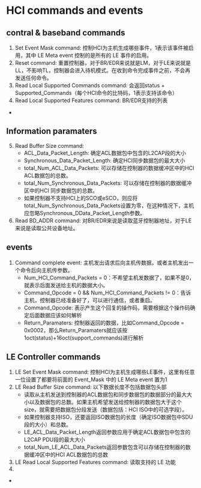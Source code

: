 


# HCI commands and events
## contral  & baseband commands
1. Set Event Mask command: 控制HCI为主机生成哪些事件，1表示该事件被启用，其中 LE Meta event 控制的是所有的 LE 事件的启用。
2. Reset command: 重置控制器，对于BR/EDR来说就是LM，对于LE来说就是LL，不影响TL，控制器会进入待机模式。在收到命令完成事件之前，不会再发送任何命令。
3. Read Local Supported Commands command: 会返回status + Supported_Commands（每个HCI命令的比特码，1表示支持该命令）
4. Read Local Supported Features command: BR/EDR支持的列表
- 

## Information paramaters
5. Read Buffer Size command:
	- ACL_Data_Packet_Length: 确定ACL数据包中包含的L2CAP段的大小
	- Synchronous_Data_Packet_Length: 确定HCI同步数据包的最大大小
	- total_Num_ACL_Data_Packets: 可以存储在控制器的数据缓冲区中的HCI ACL数据包的总数。
	- total_Num_Synchronous_Data_Packets: 可以存储在控制器的数据缓冲区中的HCI 同步数据包的总数。
	- 如果控制器不支持HCI上的SCO或eSCO，则应将total_Num_Synchronous_Data_Packets设置为零，在这种情况下，主机应忽略Synchronous_DData_Packet_Length参数。
6. Read BD_ADDR command: 对BR/EDR来说是读取蓝牙控制器地址，对于LE来说是读取公共设备地址。

## events
1. Command complete event: 主机发出请求后向主机传数据，或者主机发出一个命令后向主机传参数。
	- Num_HCI_Command_Packets = 0：不希望主机发数据了，如果不是0，就表示后面发送给主机的数据大小。
	- Command_Opcode = 0 && Num_HCI_Command_Packets != 0：告诉主机，控制器已经准备好了，可以进行通信，或者重启。
	- Command_Opcode: 表示产生这个回复的操作码，需要根据这个操作码确定后面数据应该如何解析
	- Return_Paramaters: 控制器返回的数据，比如Command_Opcode = 0x0002，那么Return_Paramaters就应该按1oct(status)+16oct(support_commands)进行解析

## LE Controller commands
1. LE Set Event Mask command: 控制HCI为主机生成哪些LE事件，这里有任意一位设置了都要将前面的 Event_Mask 中的 LE Meta event 置为1
2. LE Read Buffer Size command: 以下数据长度不包括数据包头部
	- 读取从主机发送到控制器的ACL数据包和同步数据包的数据部分的最大大小以及数据包的总数。如果主机希望发送给控制器的数据包大于这个size，就需要把数据包分段发送（数据包括：HCI ISO中的可选字段）。
	- 如果控制器支持ISO，还要返回ISO数据包的长度（确定ISO数据包中SDU段的大小）和总数。
	- LE_ACL_Data_Packet_Length返回参数应用于确定ACL数据包中包含的L2CAP PDU段的最大大小
	- total_Num_LE_ACL_Data_Packets返回参数包含可以存储在控制器的数据缓冲区中的HCI ACL数据包的总数
3. LE Read Local Supported Features command: 读取支持的 LE 功能
4. 
	
- 